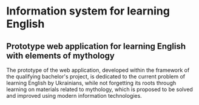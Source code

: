 # Information system for learning English

## Prototype web application for learning English with elements of mythology

The prototype of the web application, developed within the framework of the
qualifying bachelor's project, is dedicated to the current problem of learning
English by Ukrainians, while not forgetting its roots through learning on
materials related to mythology, which is proposed to be solved and improved
using modern information technologies.
